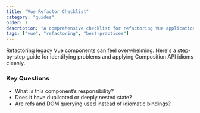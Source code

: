 ```yaml
---
title: "Vue Refactor Checklist"
category: "guides"
order: 1
description: "A comprehensive checklist for refactoring Vue applications"
tags: ["vue", "refactoring", "best-practices"]
---
```


Refactoring legacy Vue components can feel overwhelming. Here's a step-by-step guide for identifying problems and applying Composition API idioms cleanly.

### Key Questions

- What is this component’s responsibility?
- Does it have duplicated or deeply nested state?
- Are refs and DOM querying used instead of idiomatic bindings?
